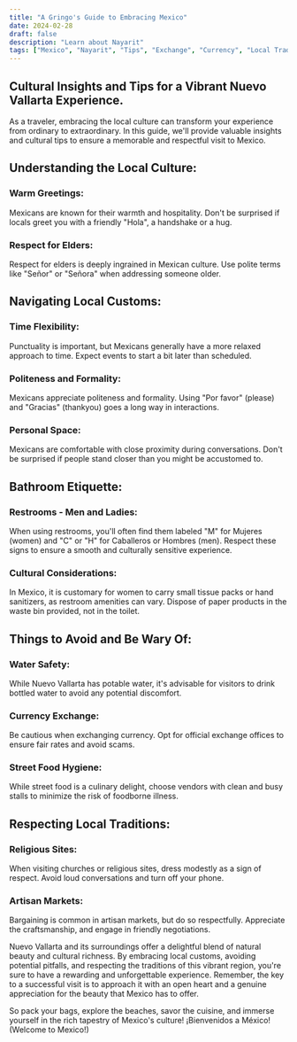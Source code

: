 ```yaml
---
title: "A Gringo's Guide to Embracing Mexico"
date: 2024-02-28
draft: false
description: "Learn about Nayarit"
tags: ["Mexico", "Nayarit", "Tips", "Exchange", "Currency", "Local Traditions", "Markets"]
---
```


## Cultural Insights and Tips for a Vibrant Nuevo Vallarta Experience.

As a traveler, embracing the local culture can transform your experience from ordinary to extraordinary. In this guide, we'll provide valuable insights and cultural tips to ensure a memorable and respectful visit to Mexico.

## Understanding the Local Culture:

### Warm Greetings:

Mexicans are known for their warmth and hospitality. Don't be surprised if locals greet you with a friendly "Hola", a handshake or a hug.

### Respect for Elders:

Respect for elders is deeply ingrained in Mexican culture. Use polite terms like "Señor" or "Señora" when addressing someone older.

## Navigating Local Customs:

### Time Flexibility:

Punctuality is important, but Mexicans generally have a more relaxed approach to time. Expect events to start a bit later than scheduled.

### Politeness and Formality:

Mexicans appreciate politeness and formality. Using "Por favor" (please) and "Gracias" (thankyou) goes a long way in interactions.

### Personal Space:

Mexicans are comfortable with close proximity during conversations. Don't be surprised if people stand closer than you might be accustomed to.

## Bathroom Etiquette:

### Restrooms - Men and Ladies:

When using restrooms, you'll often find them labeled "M" for Mujeres (women) and "C" or "H" for Caballeros or Hombres (men). Respect these signs to ensure a smooth and culturally sensitive experience.

### Cultural Considerations:

In Mexico, it is customary for women to carry small tissue packs or hand sanitizers, as restroom amenities can vary. Dispose of paper products in the waste bin provided, not in the toilet.

## Things to Avoid and Be Wary Of:

### Water Safety:

While Nuevo Vallarta has potable water, it's advisable for visitors to drink bottled water to avoid any potential discomfort.

### Currency Exchange:

Be cautious when exchanging currency. Opt for official exchange offices to ensure fair rates and avoid scams.

### Street Food Hygiene:

While street food is a culinary delight, choose vendors with clean and busy stalls to minimize the risk of foodborne illness.

## Respecting Local Traditions:

### Religious Sites:

When visiting churches or religious sites, dress modestly as a sign of respect. Avoid loud conversations and turn off your phone.

### Artisan Markets:

Bargaining is common in artisan markets, but do so respectfully. Appreciate the craftsmanship, and engage in friendly negotiations.

Nuevo Vallarta and its surroundings offer a delightful blend of natural beauty and cultural richness. By embracing local customs, avoiding potential pitfalls, and respecting the traditions of this vibrant region, you're sure to have a rewarding and unforgettable experience. Remember, the key to a successful visit is to approach it with an open heart and a genuine appreciation for the beauty that Mexico has to offer.

So pack your bags, explore the beaches, savor the cuisine, and immerse yourself in the rich tapestry of Mexico's culture! ¡Bienvenidos a México! (Welcome to Mexico!)
